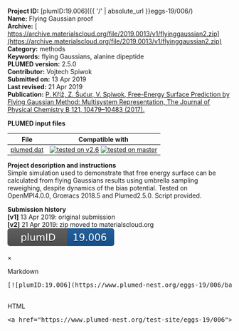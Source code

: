 **Project ID:** [plumID:19.006]({{ '/' | absolute_url }}eggs-19/006/)  
**Name:**  Flying Gaussian proof  
**Archive:** [ https://archive.materialscloud.org/file/2019.0013/v1/flyinggaussian2.zip](https://archive.materialscloud.org/file/2019.0013/v1/flyinggaussian2.zip)  
**Category:**  methods  
**Keywords:**  flying Gaussians, alanine dipeptide  
**PLUMED version:**  2.5.0  
**Contributor:**  Vojtech Spiwok  
**Submitted on:** 13 Apr 2019  
**Last revised:** 21 Apr 2019  
**Publication:** [P. Kříž, Z. Šućur, V. Spiwok, Free-Energy Surface Prediction by Flying Gaussian Method: Multisystem Representation, The Journal of Physical Chemistry B 121, 10479–10483 (2017).](http://dx.doi.org/10.1021/acs.jpcb.7b09337)  
  
**PLUMED input files**  
  
| File     | Compatible with |  
|:--------:|:--------:|  
| [plumed.dat](./data/plumed.dat.md) |  [![tested on v2.6](https://img.shields.io/badge/v2.6-passing-green.svg)](data/plumed.dat.plumed.stderr) [![tested on master](https://img.shields.io/badge/master-passing-green.svg)](data/plumed.dat.plumed_master.stderr) |  
  
**Project description and instructions**  
Simple simulation used to demonstrate that free energy surface can be calculated from flying Gaussians results using umbrella sampling reweighing, despite dynamics of the bias potential. Tested on OpenMPI4.0.0, Gromacs 2018.5 and Plumed2.5.0. Script provided.

  
**Submission history**  
**[v1]** 13 Apr 2019: original submission  
**[v2]** 21 Apr 2019: zip moved to materialscloud.org  
<img src="./badge.svg" alt="plumeDnest:19.006" id="myBtn"/></p>
<div id="myModal" class="modal">
  <div class="modal-content">
    <span class="close">&times;</span>
    <p>Markdown<pre>[![plumID:19.006](https://www.plumed-nest.org/eggs-19/006/badge.svg)](https://www.plumed-nest.org/test-site/eggs-19/006/)</pre>
    <br>HTML<pre>&lt;a href="https://www.plumed-nest.org/test-site/eggs-19/006"&gt;&lt;img src="https://www.plumed-nest.org/eggs-19/006/badge.svg" alt="plumID:19.006 "/&gt;&lt;/a&gt;</pre>
  </div>
</div>
